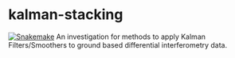 # kalman-stacking
[![Snakemake](https://img.shields.io/badge/snakemake-≥3.5.2-brightgreen.svg?style=flat-square)](http://snakemake.bitbucket.org)
An investigation for methods to apply Kalman Filters/Smoothers to ground based differential interferometry data.
